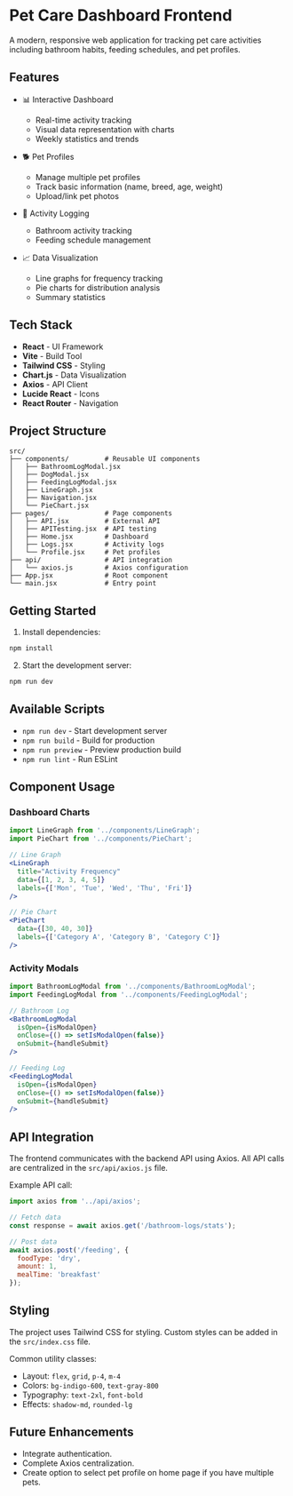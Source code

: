# Pet Care Dashboard Frontend

A modern, responsive web application for tracking pet care activities including bathroom habits, feeding schedules, and pet profiles.

## Features

- 📊 Interactive Dashboard
  - Real-time activity tracking
  - Visual data representation with charts
  - Weekly statistics and trends

- 🐕 Pet Profiles
  - Manage multiple pet profiles
  - Track basic information (name, breed, age, weight)
  - Upload/link pet photos

- 📝 Activity Logging
  - Bathroom activity tracking
  - Feeding schedule management

- 📈 Data Visualization
  - Line graphs for frequency tracking
  - Pie charts for distribution analysis
  - Summary statistics

## Tech Stack

- **React** - UI Framework
- **Vite** - Build Tool
- **Tailwind CSS** - Styling
- **Chart.js** - Data Visualization
- **Axios** - API Client
- **Lucide React** - Icons
- **React Router** - Navigation

## Project Structure

```
src/
├── components/         # Reusable UI components
│   ├── BathroomLogModal.jsx
│   ├── DogModal.jsx
│   ├── FeedingLogModal.jsx
│   ├── LineGraph.jsx
│   ├── Navigation.jsx
│   └── PieChart.jsx
├── pages/              # Page components
│   ├── API.jsx         # External API
│   ├── APITesting.jsx  # API testing
│   ├── Home.jsx        # Dashboard
│   ├── Logs.jsx        # Activity logs
│   └── Profile.jsx     # Pet profiles
├── api/                # API integration
│   └── axios.js        # Axios configuration
├── App.jsx             # Root component
└── main.jsx            # Entry point
```

## Getting Started

1. Install dependencies:
```bash
npm install
```

2. Start the development server:
```bash
npm run dev
```

## Available Scripts

- `npm run dev` - Start development server
- `npm run build` - Build for production
- `npm run preview` - Preview production build
- `npm run lint` - Run ESLint

## Component Usage

### Dashboard Charts

```jsx
import LineGraph from '../components/LineGraph';
import PieChart from '../components/PieChart';

// Line Graph
<LineGraph
  title="Activity Frequency"
  data={[1, 2, 3, 4, 5]}
  labels={['Mon', 'Tue', 'Wed', 'Thu', 'Fri']}
/>

// Pie Chart
<PieChart
  data={[30, 40, 30]}
  labels={['Category A', 'Category B', 'Category C']}
/>
```

### Activity Modals

```jsx
import BathroomLogModal from '../components/BathroomLogModal';
import FeedingLogModal from '../components/FeedingLogModal';

// Bathroom Log
<BathroomLogModal
  isOpen={isModalOpen}
  onClose={() => setIsModalOpen(false)}
  onSubmit={handleSubmit}
/>

// Feeding Log
<FeedingLogModal
  isOpen={isModalOpen}
  onClose={() => setIsModalOpen(false)}
  onSubmit={handleSubmit}
/>
```

## API Integration

The frontend communicates with the backend API using Axios. All API calls are centralized in the `src/api/axios.js` file.

Example API call:
```javascript
import axios from '../api/axios';

// Fetch data
const response = await axios.get('/bathroom-logs/stats');

// Post data
await axios.post('/feeding', {
  foodType: 'dry',
  amount: 1,
  mealTime: 'breakfast'
});
```

## Styling

The project uses Tailwind CSS for styling. Custom styles can be added in the `src/index.css` file.

Common utility classes:
- Layout: `flex`, `grid`, `p-4`, `m-4`
- Colors: `bg-indigo-600`, `text-gray-800`
- Typography: `text-2xl`, `font-bold`
- Effects: `shadow-md`, `rounded-lg`

## Future Enhancements

- Integrate authentication.
- Complete Axios centralization.
- Create option to select pet profile on home page if you have multiple pets.

